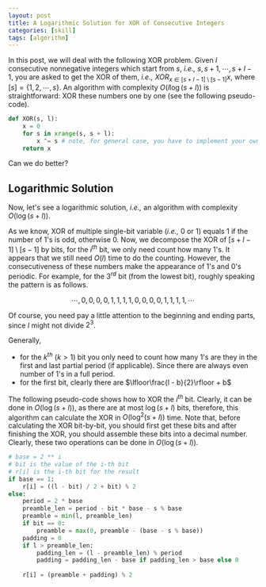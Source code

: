 ```yaml
---
layout: post
title: A Logarithmic Solution for XOR of Consecutive Integers
categories: [skill]
tags: [algorithm]
---
```


In this post, we will deal with the following XOR problem. Given $l$ consecutive nonnegative integers which start from $s$, _i.e.,_ $s, s+1, \cdots, s + l - 1$, you are asked to get the XOR of them, _i.e.,_ $XOR_{x\in [s+l-1]\setminus [s-1]}x$, where $[s]=\{1,2,\cdots,s\}$. An algorithm with complexity $O(l\log (s + l))$ is straightforward: XOR these numbers one by one (see the following pseudo-code). 

```python
def XOR(s, l):
    x = 0
    for s in xrange(s, s + l):
        x ^= s # note, for general case, you have to implement your own XOR for long-bit integers
    return x
```

Can we do better? 


Logarithmic Solution
--------------------

Now, let's see a logarithmic solution, _i.e.,_ an algorithm with complexity $O(\log (s + l))$. 

As we know, XOR of multiple single-bit variable (_i.e.,_ $0$ or $1$) equals $1$ if the number of $1$'s is odd, otherwise $0$. Now, 
we decompose the XOR of $[s+l-1]\setminus [s-1]$ by bits, for the $i^{th}$ bit, we only need count how many 1's. It appears that we still need $O(l)$ time to do the counting. However, the consecutiveness of these numbers make the appearance of $1$'s and $0$'s periodic. For example, for the $3^{rd}$ bit (from the lowest bit), roughly speaking the pattern is as follows.

$$\cdots,0,0,0,0,1,1,1,1,0,0,0,0,1,1,1,1,\cdots$$

Of course, you need pay a little attention to the beginning and ending parts, since $l$ might not divide $2^3$.

Generally, 
+ for the $k^{th}$ ($k>1$) bit you only need to count how many $1$'s are they in the first and last partial period (if applicable). Since there are always even number of $1$'s in a full period.
+ for the first bit, clearly there are $\lfloor\frac{l - b}{2}\rfloor + b$


The following pseudo-code shows how to XOR the $i^{th}$ bit. Clearly, it can be done in $O(\log(s + l))$, as there are at most $\log (s + l)$ bits, therefore, this algorithm can calculate the XOR in $O(\log^2(s+l))$ time. Note that, before calculating the XOR bit-by-bit, you should first get these bits and after finishing the XOR, you should assemble these bits into a decimal number. Clearly, these two operations can be done in $O(\log(s+l))$.


```python
# base = 2 ** i
# bit is the value of the i-th bit
# r[i] is the i-th bit for the result
if base == 1:
    r[i] = ((l - bit) / 2 + bit) % 2
else:
    period = 2 * base
    preamble_len = period - bit * base - s % base
    preamble = min(l, preamble_len)
    if bit == 0:
        preamble = max(0, preamble - (base - s % base))
    padding = 0
    if l > preamble_len:
        padding_len = (l - preamble_len) % period
        padding = padding_len - base if padding_len > base else 0
    
    r[i] = (preamble + padding) % 2
```


